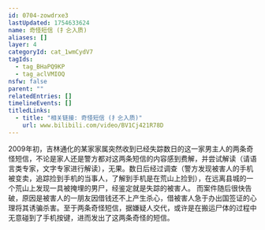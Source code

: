 ```yaml
---
id: 0704-zowdrxe3
lastUpdated: 1754633624
name: 奇怪短信 (扌㐈入质)
aliases: []
layer: 4
categoryId: cat_1wmCydV7
tagIds:
  - tag_BHaPQ9KP
  - tag_aclVMIOQ
nsfw: false
parent: ""
relatedEntries: []
timelineEvents: []
titledLinks:
  - title: "相关链接: 奇怪短信 (扌㐈入质)"
    url: www.bilibili.com/video/BV1Cj421R78D
---
```


2009年初，吉林通化的某家家属突然收到已经失踪数日的这一家男主人的两条奇怪短信，不论是家人还是警方都对这两条短信的内容感到费解，并尝试解读（请语言类专家，文字专家进行解读），无果。数日后经过调查（警方发现被害人的手机被变卖，追踪捡到手机的当事人，了解到手机是在荒山上捡到），在远离县城的一个荒山上发现一具被掩埋的男尸，经鉴定就是失踪的被害人。 而案件随后很快告破，原因是被害人的一朋友因借钱还不上产生杀心，借被害人急于办出国签证的心理将其诱骗杀害。至于两条奇怪短信，据嫌疑人交代，或许是在搬运尸体的过程中无意碰到了手机按键，进而发出了这两条奇怪的短信。